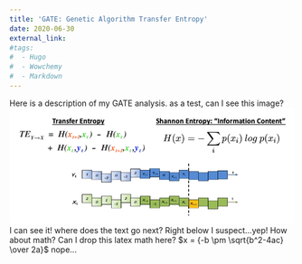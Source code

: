 ```yaml
---
title: 'GATE: Genetic Algorithm Transfer Entropy'
date: 2020-06-30
external_link:
#tags:
#  - Hugo
#  - Wowchemy
#  - Markdown
---
```


Here is a description of my GATE analysis. as a test, can I see this image? ![Image alt](images/test.png) I can see it! where does the text go next? Right below I suspect...yep! How about math? Can I drop this latex math here? $x = {-b \pm \sqrt{b^2-4ac} \over 2a}$ nope...

<!--more-->
